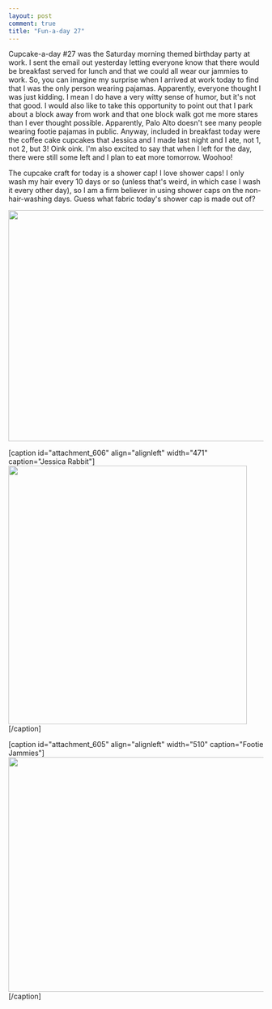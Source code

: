 ```yaml
---
layout: post
comment: true
title: "Fun-a-day 27"
---
```

Cupcake-a-day #27 was the Saturday morning themed birthday party at work. I sent the email out yesterday letting everyone know that there would be breakfast served for lunch and that we could all wear our jammies to work. So, you can imagine my surprise when I arrived at work today to find that I was the only person wearing pajamas. Apparently, everyone thought I was just kidding. I mean I do have a very witty sense of humor, but it's not that good. I would also like to take this opportunity to point out that I park about a block away from work and that one block walk got me more stares than I ever thought possible. Apparently, Palo Alto doesn't see many people wearing footie pajamas in public. Anyway, included in breakfast today were the coffee cake cupcakes that Jessica and I made last night and I ate, not 1, not 2, but 3! Oink oink. I'm also excited to say that when I left for the day, there were still some left and I plan to eat more tomorrow. Woohoo!

The cupcake craft for today is a shower cap! I love shower caps! I only wash my hair every 10 days or so (unless that's weird, in which case I wash it every other day), so I am a firm believer in using shower caps on the non-hair-washing days. Guess what fabric today's shower cap is made out of?

<a rel="attachment wp-att-607" href="http://ieatcupcakes.com/2011/01/27/fun-a-day-27/showercap3/"><img class="alignleft size-medium wp-image-607" title="showercap3" src="http://ieatcupcakes.com/wp-content/uploads/2011/01/showercap3-510x456.jpg" alt="" width="510" height="456" /></a>

[caption id="attachment_606" align="alignleft" width="471" caption="Jessica Rabbit"]<a rel="attachment wp-att-606" href="http://ieatcupcakes.com/2011/01/27/fun-a-day-27/showercap2/"><img class="size-medium wp-image-606" title="showercap2" src="http://ieatcupcakes.com/wp-content/uploads/2011/01/showercap2-471x510.jpg" alt="" width="471" height="510" /></a>[/caption]

[caption id="attachment_605" align="alignleft" width="510" caption="Footie Jammies"]<a rel="attachment wp-att-605" href="http://ieatcupcakes.com/2011/01/27/fun-a-day-27/showercap1/"><img class="size-medium wp-image-605" title="showercap1" src="http://ieatcupcakes.com/wp-content/uploads/2011/01/showercap1-510x463.jpg" alt="" width="510" height="463" /></a>[/caption] 
